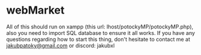 # webMarket
All of this should run on xampp (this url: lhost/potockyMP/potockyMP.php), also you need to import SQL database to ensure it all works.
If you have any questions regarding how to start this thing, don't hesitate to contact me at jakubpatoky@gmail.com or discord: jakubxl
